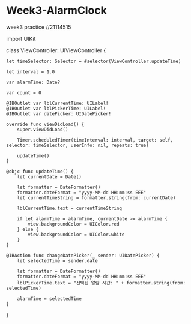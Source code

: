 # Week3-AlarmClock
week3 practice
//21114515

import UIKit

class ViewController: UIViewController {
    
    let timeSelector: Selector = #selector(ViewController.updateTime)
    
    let interval = 1.0
    
    var alarmTime: Date?
    
    var count = 0
    
    @IBOutlet var lblCurrentTime: UILabel!
    @IBOutlet var lblPickerTime: UILabel!
    @IBOutlet var datePicker: UIDatePicker!
    
    override func viewDidLoad() {
        super.viewDidLoad()
        
        Timer.scheduledTimer(timeInterval: interval, target: self, selector: timeSelector, userInfo: nil, repeats: true)
        
        updateTime()
    }

    @objc func updateTime() {
        let currentDate = Date()
        
        let formatter = DateFormatter()
        formatter.dateFormat = "yyyy-MM-dd HH:mm:ss EEE"
        let currentTimeString = formatter.string(from: currentDate)
        
        lblCurrentTime.text = currentTimeString
        
        if let alarmTime = alarmTime, currentDate >= alarmTime {
            view.backgroundColor = UIColor.red
        } else {
            view.backgroundColor = UIColor.white
        }
    }
    
    @IBAction func changeDatePicker(_ sender: UIDatePicker) {
        let selectedTime = sender.date
        
        let formatter = DateFormatter()
        formatter.dateFormat = "yyyy-MM-dd HH:mm:ss EEE"
        lblPickerTime.text = "선택된 알람 시간: " + formatter.string(from: selectedTime)
        
        alarmTime = selectedTime
    }
}
